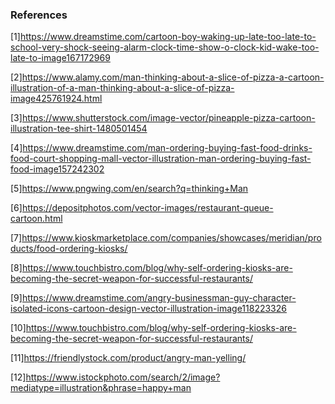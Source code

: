 ### References
[1]https://www.dreamstime.com/cartoon-boy-waking-up-late-too-late-to-school-very-shock-seeing-alarm-clock-time-show-o-clock-kid-wake-too-late-to-image167172969

[2]https://www.alamy.com/man-thinking-about-a-slice-of-pizza-a-cartoon-illustration-of-a-man-thinking-about-a-slice-of-pizza-image425761924.html

[3]https://www.shutterstock.com/image-vector/pineapple-pizza-cartoon-illustration-tee-shirt-1480501454

[4]https://www.dreamstime.com/man-ordering-buying-fast-food-drinks-food-court-shopping-mall-vector-illustration-man-ordering-buying-fast-food-image157242302

[5]https://www.pngwing.com/en/search?q=thinking+Man

[6]https://depositphotos.com/vector-images/restaurant-queue-cartoon.html

[7]https://www.kioskmarketplace.com/companies/showcases/meridian/products/food-ordering-kiosks/

[8]https://www.touchbistro.com/blog/why-self-ordering-kiosks-are-becoming-the-secret-weapon-for-successful-restaurants/

[9]https://www.dreamstime.com/angry-businessman-guy-character-isolated-icons-cartoon-design-vector-illustration-image118223326

[10]https://www.touchbistro.com/blog/why-self-ordering-kiosks-are-becoming-the-secret-weapon-for-successful-restaurants/

[11]https://friendlystock.com/product/angry-man-yelling/

[12]https://www.istockphoto.com/search/2/image?mediatype=illustration&phrase=happy+man